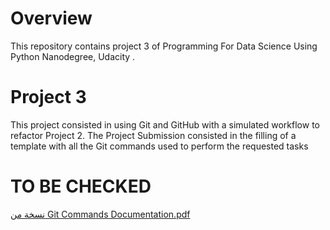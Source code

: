 
# Overview
This repository contains project 3 of Programming For Data Science Using Python Nanodegree, Udacity .



# Project 3 
This project consisted in using Git and GitHub with a simulated workflow to refactor Project 2.
The Project Submission consisted in the filling of a template with all the Git commands used to perform the requested tasks

# TO BE CHECKED
[نسخة من Git Commands Documentation.pdf](https://github.com/Maha1997April/Udacity-programming-for-Data-Science-using-Python-Nanodegree/files/7079315/Git.Commands.Documentation.pdf)
